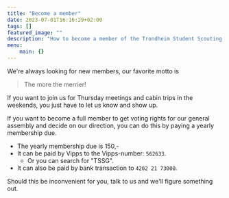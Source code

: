 ```yaml
---
title: "Become a member"
date: 2023-07-01T16:16:29+02:00
tags: []
featured_image: ""
description: "How to become a member of the Trondheim Student Scouting Group"
menu:
    main: {}
---
```


We're always looking for new members, our favorite motto is

> The more the merrier!

If you want to join us for Thursday meetings and cabin trips in the weekends,
you just have to let us know and show up.

If you want to become a full member to get voting rights for our general
assembly and decide on our direction, you can do this by paying a yearly
membership due.

- The yearly membership due is 150,-
- It can be paid by Vipps to the Vipps-number: `562633`.
  - Or you can search for "TSSG".
- It can also be paid by bank transaction to `4202 21 73000`.

Should this be inconvenient for you, talk to us and we'll figure something out.
